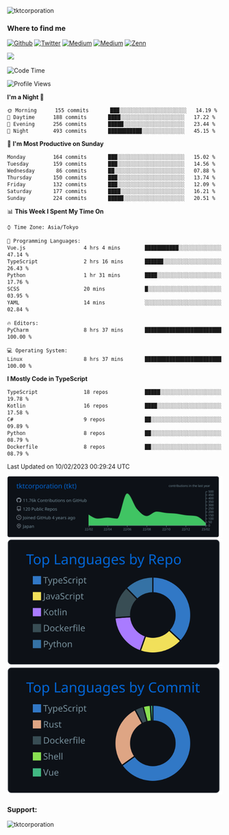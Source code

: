 <p align="left"> <img src="https://komarev.com/ghpvc/?username=tktcorporation&label=Profile%20views&color=0e75b6&style=flat" alt="tktcorporation" /> </p>

<h3>Where to find me</h3>
<p>
<a href="https://github.com/tktcorporation" target="_blank"><img alt="Github" src="https://img.shields.io/badge/GitHub-%2312100E.svg?&style=for-the-badge&logo=Github&logoColor=white" /></a>
<a href="https://twitter.com/tktcorporation" target="_blank"><img alt="Twitter" src="https://img.shields.io/badge/twitter-%231DA1F2.svg?&style=for-the-badge&logo=twitter&logoColor=white" /></a>
<a href="https://www.linkedin.com/in/tktcorporation" target="_blank"><img alt="Medium" src="https://img.shields.io/badge/linkdin-0a66c2.svg?&style=for-the-badge&logo=linkedin&logoColor=white" /></a>
<a href="https://qiita.com/tktcorporation" target="_blank"><img alt="Medium" src="https://img.shields.io/badge/qiita-55C500.svg?&style=for-the-badge&logo=qiita&logoColor=white" /></a>
<a href="https://zenn.dev/tktcorporation" target="_blank"><img alt="Zenn" src="https://img.shields.io/badge/Zenn-3EA8FF.svg?&style=for-the-badge&logo=Zenn&logoColor=white" /></a>
</p>

<!--START_SECTION:lapras-card-->
<a href="https://lapras.com/public/tktcorporation" target="_blank" rel="noopener noreferrer"><img src="https://lapras-card-generator.vercel.app/api/svg?e=3.89&b=3.48&i=3.59&b1=%23232323&b2=%236d6d6d&i1=%23212121&i2=%23818181&l=en" width="400" ></a>
<!--END_SECTION:lapras-card-->
  
<!--START_SECTION:waka-->
![Code Time](http://img.shields.io/badge/Code%20Time-866%20hrs%208%20mins-blue)

![Profile Views](http://img.shields.io/badge/Profile%20Views-0-blue)

**I'm a Night 🦉** 

```text
🌞 Morning      155 commits       ███░░░░░░░░░░░░░░░░░░░░░░   14.19 % 
🌆 Daytime      188 commits       ████░░░░░░░░░░░░░░░░░░░░░   17.22 % 
🌃 Evening      256 commits       █████░░░░░░░░░░░░░░░░░░░░   23.44 % 
🌙 Night        493 commits       ███████████░░░░░░░░░░░░░░   45.15 % 

```
📅 **I'm Most Productive on Sunday** 

```text
Monday         164 commits       ███░░░░░░░░░░░░░░░░░░░░░░   15.02 % 
Tuesday        159 commits       ███░░░░░░░░░░░░░░░░░░░░░░   14.56 % 
Wednesday       86 commits       ██░░░░░░░░░░░░░░░░░░░░░░░   07.88 % 
Thursday       150 commits       ███░░░░░░░░░░░░░░░░░░░░░░   13.74 % 
Friday         132 commits       ███░░░░░░░░░░░░░░░░░░░░░░   12.09 % 
Saturday       177 commits       ████░░░░░░░░░░░░░░░░░░░░░   16.21 % 
Sunday         224 commits       █████░░░░░░░░░░░░░░░░░░░░   20.51 % 

```


📊 **This Week I Spent My Time On** 

```text
⌚︎ Time Zone: Asia/Tokyo

💬 Programming Languages: 
Vue.js                   4 hrs 4 mins        ███████████░░░░░░░░░░░░░░   47.14 % 
TypeScript               2 hrs 16 mins       ██████░░░░░░░░░░░░░░░░░░░   26.43 % 
Python                   1 hr 31 mins        ████░░░░░░░░░░░░░░░░░░░░░   17.76 % 
SCSS                     20 mins             █░░░░░░░░░░░░░░░░░░░░░░░░   03.95 % 
YAML                     14 mins             ░░░░░░░░░░░░░░░░░░░░░░░░░   02.84 % 

🔥 Editors: 
PyCharm                  8 hrs 37 mins       █████████████████████████   100.00 % 

💻 Operating System: 
Linux                    8 hrs 37 mins       █████████████████████████   100.00 % 

```

**I Mostly Code in TypeScript** 

```text
TypeScript               18 repos            █████░░░░░░░░░░░░░░░░░░░░   19.78 % 
Kotlin                   16 repos            ████░░░░░░░░░░░░░░░░░░░░░   17.58 % 
C#                       9 repos             ██░░░░░░░░░░░░░░░░░░░░░░░   09.89 % 
Python                   8 repos             ██░░░░░░░░░░░░░░░░░░░░░░░   08.79 % 
Dockerfile               8 repos             ██░░░░░░░░░░░░░░░░░░░░░░░   08.79 % 

```



 Last Updated on 10/02/2023 00:29:24 UTC
<!--END_SECTION:waka-->

[![](https://raw.githubusercontent.com/tktcorporation/tktcorporation/master/profile-summary-card-output/github_dark/0-profile-details.svg)](https://github.com/vn7n24fzkq/github-profile-summary-cards)
[![](https://raw.githubusercontent.com/tktcorporation/tktcorporation/master/profile-summary-card-output/github_dark/1-repos-per-language.svg)](https://github.com/vn7n24fzkq/github-profile-summary-cards) [![](https://raw.githubusercontent.com/tktcorporation/tktcorporation/master/profile-summary-card-output/github_dark/2-most-commit-language.svg)](https://github.com/vn7n24fzkq/github-profile-summary-cards)

<h3 align="left">Support:</h3>
<p><a href="https://www.buymeacoffee.com/tktcorporation"> <img align="left" src="https://cdn.buymeacoffee.com/buttons/v2/default-yellow.png" height="50" width="210" alt="tktcorporation" /></a></p><br><br>
